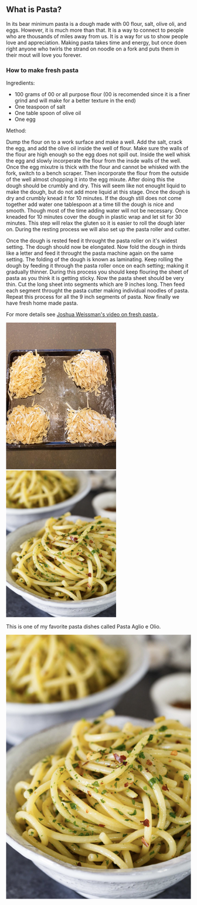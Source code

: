 ## What is Pasta?

In its bear minimum pasta is a dough made with 00 flour, salt, olive oli, and eggs. However, it is much more than that. It is a way to connect to people who are thousands of miles away from us. It is a way for us to show people love and appreciation. Making pasta takes time and energy, but once doen right anyone who twirls the strand on noodle on a fork and puts them in their mout will love you forever.

### How to make fresh pasta

Ingredients:
- 100 grams of 00 or all purpose flour (00 is recomended since it is a finer grind and will make for a better texture in the end)
- One teaspoon of salt
- One table spoon of olive oil
- One egg

Method:

Dump the flour on to a work surface and make a well. Add the salt, crack the egg, and add the olive oil inside the well of flour. Make sure the walls of the flour are high enough so the egg does not spill out. Inside the well whisk the egg and slowly incorperate the flour from the insde walls of the well. Once the egg mixutre is thick with the flour and cannot be whisked with the fork, switch to a bench scraper. Then incorporate the flour from the outside of the well almost chopping it into the egg mixute. After doing this the dough should be crumbly and dry. This will seem like not enought liquid to make the dough, but do not add more liquid at this stage. Once the dough is dry and crumbly knead it for 10 minutes. If the dough still does not come together add water one tablespoon at a time till the dough is nice and smooth. Though most of the time adding water will not be necessary. Once kneaded for 10 minutes cover the dough in plastic wrap and let sit for 30 minutes. This step will relax the gluten so it is easier to roll the dough later on. During the resting process we will also set up the pasta roller and cutter.

Once the dough is rested feed it throught the pasta roller on it's widest setting. The dough should now be elongated. Now fold the dough in thirds like a letter and feed it throught the pasta machine again on the same setting. The folding of the dough is known as laminating. Keep rolling the dough by feeding it through the pasta roller once on each setting; making it gradually thinner. During this process you should keep flouring the sheet of pasta as you think it is getting sticky. Now the pasta sheet should be very thin. Cut the long sheet into segments which are 9 inches long. Then feed each segment throught the pasta cutter making individual noodles of pasta. Repeat this process for all the 9 inch segments of pasta. Now finally we have fresh home made pasta.


For more details see [Joshua Weissman's video on fresh pasta ](https://www.youtube.com/watch?v=K6Sf-2cKE0s).


<img src="/pasta.JPG" width=300 height=400/>


<img src="/Pasta_aglio.png" width=300 height=400/>

This is one of my favorite pasta dishes called Pasta Aglio e Olio.

![My fav dish](/Pasta_aglio.png)
